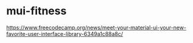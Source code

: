 # mui-fitness
https://www.freecodecamp.org/news/meet-your-material-ui-your-new-favorite-user-interface-library-6349a1c88a8c/
